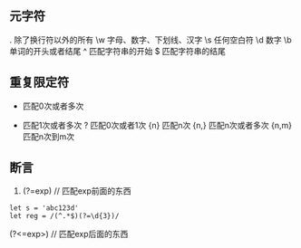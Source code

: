 ## 元字符

.  除了换行符以外的所有
\w 字母、数字、下划线、汉字
\s 任何空白符
\d 数字
\b 单词的开头或者结尾
^  匹配字符串的开始
$  匹配字符串的结尾



## 重复限定符

* 匹配0次或者多次
+ 匹配1次或者多次
? 匹配0次或者1次
{n} 匹配n次
{n,} 匹配n次或者多次
{n,m} 匹配n次到m次


## 断言

1. (?=exp) // 匹配exp前面的东西
```
let s = 'abc123d'
let reg = /(^.*$)(?=\d{3})/
```
(?<=exp>) // 匹配exp后面的东西